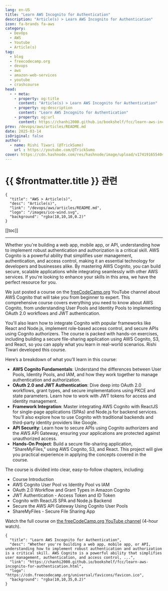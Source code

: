 ```yaml
---
lang: en-US
title: "Learn AWS Incognito for Authentication"
description: "Article(s) > Learn AWS Incognito for Authentication"
icon: fa-brands fa-aws
category:
  - DevOps
  - AWS
  - Youtube
  - Article(s)
tag:
  - blog
  - freecodecamp.org
  - devops
  - aws
  - amazon-web-services
  - youtube
  - crashcourse
head:
  - - meta:
    - property: og:title
      content: "Article(s) > Learn AWS Incognito for Authentication"
    - property: og:description
      content: "Learn AWS Incognito for Authentication"
    - property: og:url
      content: https://chanhi2000.github.io/bookshelf/fcc/learn-aws-incognito-for-authentication.html
prev: /devops/aws/articles/README.md
date: 2025-03-14
isOriginal: false
author:
  - name: Rishi Tiwari (@TrickSumo)
    url : https://youtube.com/@TrickSumo
cover: https://cdn.hashnode.com/res/hashnode/image/upload/v1741916554049/a4eaed0e-83d3-4507-96eb-6ef7830de076.png
---
```


# {{ $frontmatter.title }} 관련

```component VPCard
{
  "title": "AWS > Article(s)",
  "desc": "Article(s)",
  "link": "/devops/aws/articles/README.md",
  "logo": "/images/ico-wind.svg",
  "background": "rgba(10,10,10,0.2)"
}
```

[[toc]]

---

<SiteInfo
  name="Learn AWS Incognito for Authentication"
  desc="Whether you're building a web app, mobile app, or API, understanding how to implement robust authentication and authorization is a critical skill. AWS Cognito is a powerful ability that simplifies user management, authentication, and access control, ..."
  url="https://freecodecamp.org/news/learn-aws-incognito-for-authentication"
  logo="https://cdn.freecodecamp.org/universal/favicons/favicon.ico"
  preview="https://cdn.hashnode.com/res/hashnode/image/upload/v1741916554049/a4eaed0e-83d3-4507-96eb-6ef7830de076.png"/>

Whether you're building a web app, mobile app, or API, understanding how to implement robust authentication and authorization is a critical skill. AWS Cognito is a powerful ability that simplifies user management, authentication, and access control, making it an essential technology for developers and businesses alike. By mastering AWS Cognito, you can build secure, scalable applications while integrating seamlessly with other AWS services. If you're looking to enhance your skills in this area, we have the perfect resource for you.

We just posted a course on the [<FontIcon icon="fa-brands fa-free-code-camp"/>freeCodeCamp.org](http://freeCodeCamp.org) YouTube channel about AWS Cognito that will take you from beginner to expert. This comprehensive course covers everything you need to know about AWS Cognito, from understanding User Pools and Identity Pools to implementing OAuth 2.0 workflows and JWT authentication.

You'll also learn how to integrate Cognito with popular frameworks like React and Node.js, implement role-based access control, and secure APIs using Cognito authorizers. The course is packed with hands-on exercises, including building a secure file-sharing application using AWS Cognito, S3, and React, so you can apply what you learn in real-world scenarios. Rishi Tiwari developed this course.

Here’s a breakdown of what you’ll learn in this course:

- **AWS Cognito Fundamentals**: Understand the differences between User Pools, Identity Pools, and IAM, and how they work together to manage authentication and authorization.
- **OAuth 2.0 and JWT Authentication**: Dive deep into OAuth 2.0 workflows, grant types, and secure implementations using PKCE and state parameters. Learn how to work with JWT tokens for access and identity management.
- **Framework Integration**: Master integrating AWS Cognito with ReactJS for single-page applications (SPAs) and Node.js for backend services. You'll also explore how to use Cognito with traditional backends and third-party identity providers like Google.
- **API Security**: Learn how to secure APIs using Cognito authorizers and the AWS API Gateway, ensuring your applications are protected against unauthorized access.
- **Hands-On Project**: Build a secure file-sharing application, "ShareMyFiles," using AWS Cognito, S3, and React. This project will give you practical experience in applying the concepts covered in the course.

The course is divided into clear, easy-to-follow chapters, including:

- Course Introduction
- AWS Cognito User Pool vs Identity Pool vs IAM
- OAuth 2.0 Workflow and Grant Types in Amazon Cognito
- JWT Authentication - Access Token and ID Token
- Cognito with ReactJS SPA and Node.js Backend
- Secure the AWS API Gateway Using Cognito User Pools
- ShareMyFiles - Secure File Sharing App

Watch the full course on [<FontIcon icon="fa-brands fa-youtube"/>the freeCodeCamp.org YouTube channel](https://youtu.be/ajExOgOCJXY) (4-hour watch).

<VidStack src="youtube/ajExOgOCJXY" />

<!-- TODO: add ARTICLE CARD -->
```component VPCard
{
  "title": "Learn AWS Incognito for Authentication",
  "desc": "Whether you're building a web app, mobile app, or API, understanding how to implement robust authentication and authorization is a critical skill. AWS Cognito is a powerful ability that simplifies user management, authentication, and access control, ...",
  "link": "https://chanhi2000.github.io/bookshelf/fcc/learn-aws-incognito-for-authentication.html",
  "logo": "https://cdn.freecodecamp.org/universal/favicons/favicon.ico",
  "background": "rgba(10,10,35,0.2)"
}
```
